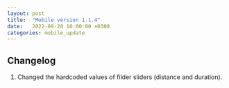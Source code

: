 ```yaml
---
layout: post
title:  "Mobile version 1.1.4"
date:   2022-09-20 10:00:00 +0300
categories: mobile_update
---
```


Changelog
---
1. Changed the hardcoded values of filder sliders (distance and duration).
